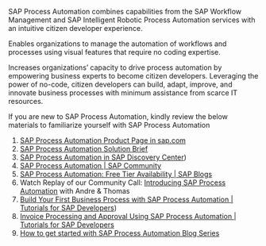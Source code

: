 
SAP Process Automation combines capabilities from the SAP Workflow Management and SAP Intelligent Robotic Process Automation services with an intuitive citizen developer experience.

Enables organizations to manage the automation of workflows and processes using visual features that require no coding expertise.

Increases organizations’ capacity to drive process automation by empowering business experts to become citizen developers. Leveraging the power of no-code, citizen developers can build, adapt, improve, and innovate business processes with minimum assistance from scarce IT resources.

If you are new to SAP Process Automation, kindly review the below materials to familiarize yourself with SAP Process Automation

1. [SAP Process Automation Product Page in sap.com](https://www.sap.com/products/process-automation.html)
2. [SAP Process Automation Solution Brief](https://www.sap.com/documents/2021/11/d8d004b0-057e-0010-bca6-c68f7e60039b.html)
3. [SAP Process Automation in SAP Discovery Center](https://discovery-center.cloud.sap/serviceCatalog/process-automation?region=all))
4. [SAP Process Automation | SAP Community](https://community.sap.com/topics/process-automation)
5. [SAP Process Automation: Free Tier Availability | SAP Blogs](https://blogs.sap.com/2022/03/29/sap-process-automation-free-tier-availability/)
6. Watch Replay of our Community Call: [Introducing SAP Process Automation](https://www.youtube.com/watch?v=mbh1_-m0mv4) with Andre & Thomas
7. [Build Your First Business Process with SAP Process Automation | Tutorials for SAP Developers](https://developers.sap.com/mission.sap-process-automation.html)) 
8. [Invoice Processing and Approval Using SAP Process Automation | Tutorials for SAP Developers](https://developers.sap.com/mission.invoice-processing-approval-spa.html)
9. [How to get started with SAP Process Automation Blog Series](https://blogs.sap.com/tag/GetStartedWithSPA/)
